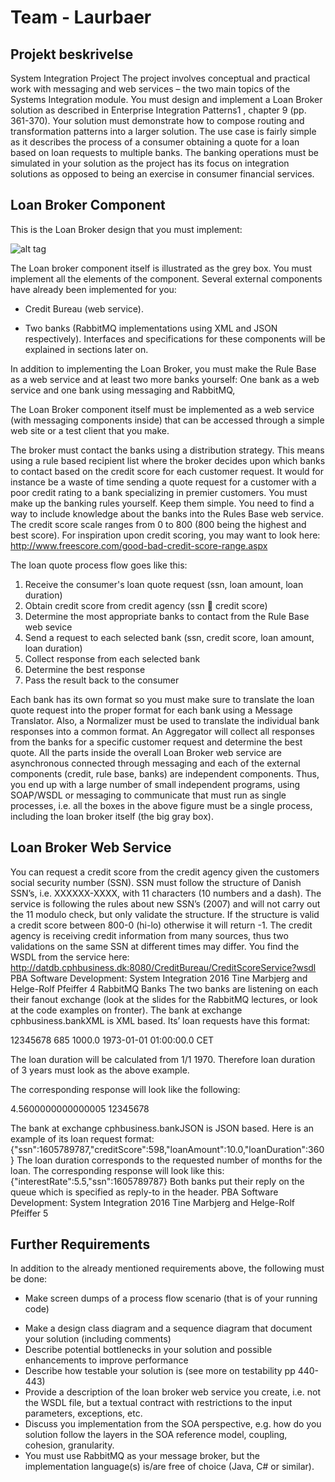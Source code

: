 # Team - Laurbaer
## Projekt beskrivelse

System Integration Project
The project involves conceptual and practical work with messaging and web services – the two
main topics of the Systems Integration module. You must design and implement a Loan Broker
solution as described in Enterprise Integration Patterns1
, chapter 9 (pp. 361-370). Your solution
must demonstrate how to compose routing and transformation patterns into a larger solution.
The use case is fairly simple as it describes the process of a consumer obtaining a quote for a loan
based on loan requests to multiple banks. The banking operations must be simulated in your
solution as the project has its focus on integration solutions as opposed to being an exercise in
consumer financial services.

## Loan Broker Component

This is the Loan Broker design that you must implement:

![alt tag](https://s10.postimg.org/o9w1ydfcp/loanbroker.png)

The Loan broker component itself is illustrated as the grey box. You must implement all the elements of the
component. Several external components have already been implemented for you:
* Credit Bureau (web service).
+ Two banks (RabbitMQ implementations using XML and JSON respectively).
Interfaces and specifications for these components will be explained in sections later on.

In addition to implementing the Loan Broker, you must make the Rule Base as a web service and at least two
more banks yourself: One bank as a web service and one bank using messaging and RabbitMQ,

The Loan Broker component itself must be implemented as a web service (with messaging components inside)
that can be accessed through a simple web site or a test client that you make.

The broker must contact the banks using a distribution strategy. This means using a rule based recipient list
where the broker decides upon which banks to contact based on the credit score for each customer request. It
would for instance be a waste of time sending a quote request for a customer with a poor credit rating to a bank
specializing in premier customers. You must make up the banking rules yourself. Keep them simple. You need to
find a way to include knowledge about the banks into the Rules Base web service. The credit score scale ranges
from 0 to 800 (800 being the highest and best score). For inspiration upon credit scoring, you may want to look
here: http://www.freescore.com/good-bad-credit-score-range.aspx

The loan quote process flow goes like this:

1. Receive the consumer's loan quote request (ssn, loan amount, loan duration)
2. Obtain credit score from credit agency (ssn  credit score)
3. Determine the most appropriate banks to contact from the Rule Base web sevice
4. Send a request to each selected bank (ssn, credit score, loan amount, loan duration)
5. Collect response from each selected bank
6. Determine the best response
7. Pass the result back to the consumer

Each bank has its own format so you must make sure to translate the loan quote request into the proper format
for each bank using a Message Translator. Also, a Normalizer must be used to translate the individual bank
responses into a common format. An Aggregator will collect all responses from the banks for a specific customer
request and determine the best quote.
All the parts inside the overall Loan Broker web service are asynchronous connected through messaging and
each of the external components (credit, rule base, banks) are independent components. Thus, you end up with
a large number of small independent programs, using SOAP/WSDL or messaging to communicate that must run
as single processes, i.e. all the boxes in the above figure must be a single process, including the loan broker itself
(the big gray box).

## Loan Broker Web Service
You can request a credit score from the credit agency given the customers social security number (SSN). SSN
must follow the structure of Danish SSN’s, i.e. XXXXXX-XXXX, with 11 characters (10 numbers and a dash). The
service is following the rules about new SSN’s (2007) and will not carry out the 11 modulo check, but only
validate the structure. If the structure is valid a credit score between 800-0 (hi-lo) otherwise it will return -1. The
credit agency is receiving credit information from many sources, thus two validations on the same SSN at
different times may differ.
You find the WSDL from the service here:
http://datdb.cphbusiness.dk:8080/CreditBureau/CreditScoreService?wsdl
PBA Software Development: System Integration
2016 Tine Marbjerg and Helge-Rolf Pfeiffer 4
RabbitMQ Banks
The two banks are listening on each their fanout exchange (look at the slides for the RabbitMQ
lectures, or look at the code examples on fronter).
The bank at exchange cphbusiness.bankXML is XML based. Its’ loan requests have this format:

<LoanRequest>
 <ssn>12345678</ssn>
 <creditScore>685</creditScore>
 <loanAmount>1000.0</loanAmount>
 <loanDuration>1973-01-01 01:00:00.0 CET</loanDuration>
</LoanRequest>

The loan duration will be calculated from 1/1 1970. Therefore loan duration of 3 years must look
as the above example.

The corresponding response will look like the following:

<LoanResponse>
 <interestRate>4.5600000000000005</interestRate>
 <ssn>12345678</ssn>
</LoanResponse>

The bank at exchange cphbusiness.bankJSON is JSON based. Here is an example of its loan
request format:
 {"ssn":1605789787,"creditScore":598,"loanAmount":10.0,"loanDuration":360}
The loan duration corresponds to the requested number of months for the loan.
The corresponding response will look like this:
{"interestRate":5.5,"ssn":1605789787}
Both banks put their reply on the queue which is specified as reply-to in the header.
PBA Software Development: System Integration
2016 Tine Marbjerg and Helge-Rolf Pfeiffer 5

## Further Requirements
In addition to the already mentioned requirements above, the following must be done:
* Make screen dumps of a process flow scenario (that is of your running code)
+ Make a design class diagram and a sequence diagram that document your solution
(including comments)
+ Describe potential bottlenecks in your solution and possible enhancements to improve
performance
+ Describe how testable your solution is (see more on testability pp 440-443)
+ Provide a description of the loan broker web service you create, i.e. not the WSDL file, but
a textual contract with restrictions to the input parameters, exceptions, etc.
+ Discuss you implementation from the SOA perspective, e.g. how do you solution follow the
layers in the SOA reference model, coupling, cohesion, granularity.
+ You must use RabbitMQ as your message broker, but the implementation language(s)
is/are free of choice (Java, C# or similar).
